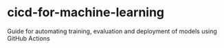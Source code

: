 # cicd-for-machine-learning
Guide for automating training, evaluation and deployment of models using GitHub Actions